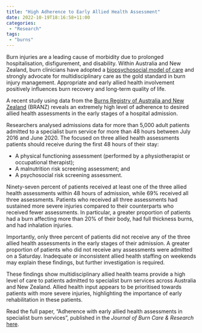 ```yaml
---
title: "High Adherence to Early Allied Health Assessment"
date: 2022-10-19T18:16:58+11:00
categories:
 - "Research"
tags:
 - "burns" 
---
```


<!--more-->

Burn injuries are a leading cause of morbidity due to prolonged hospitalisation, disfigurement, and disability. Within Australia and New Zealand, burn clinicians have adopted a [biopsychosocial model of care](https://www.physio-pedia.com/Biopsychosocial_Model) and strongly advocate for multidisciplinary care as the gold standard in burn injury management. Appropriate and early allied health involvement positively influences burn recovery and long-term quality of life. 

A recent study using data from the [Burns Registry of Australia and New Zealand](https://www.monash.edu/medicine/sphpm/branz) (BRANZ) reveals an extremely high level of adherence to desired allied health assessments in the early stages of a hospital admission.

Researchers analysed admissions data for more than 5,000 adult patients admitted to a specialist burn service for more than 48 hours between July 2016 and June 2020. The focused on three allied health assessments patients should receive during the first 48 hours of their stay:
- A physical functioning assessment (performed by a physiotherapist or occupational therapist);
- A malnutrition risk screening assessment; and
- A psychosocial risk screening assessment.

Ninety-seven percent of patients received at least one of the three allied health assessments within 48 hours of admission, while 69% received all three assessments. Patients who received all three assessments had sustained more severe injuries compared to their counterparts who received fewer assessments. In particular, a greater proportion of patients had a burn affecting more than 20% of their body, had full thickness burns, and had inhalation injuries.

Importantly, only three percent of patients did not receive any of the three allied health assessments in the early stages of their admission. A greater proportion of patients who did not receive any assessments were admitted on a Saturday. Inadequate or inconsistent allied health staffing on weekends may explain these findings, but further investigation is required.

These findings show multidisciplinary allied health teams provide a high level of care to patients admitted to specialist burn services across Australia and New Zealand. Allied health input appears to be prioritised towards patients with more severe injuries, highlighting the importance of early rehabilitation in these patients. 

Read the full paper, “Adherence with early allied health assessments in specialist burn services”, published in the *Journal of Burn Care & Research* [here](https://academic.oup.com/jbcr/advance-article-abstract/doi/10.1093/jbcr/irac153/6762642?utm_source=advanceaccess&utm_campaign=jbcr&utm_medium=email).
